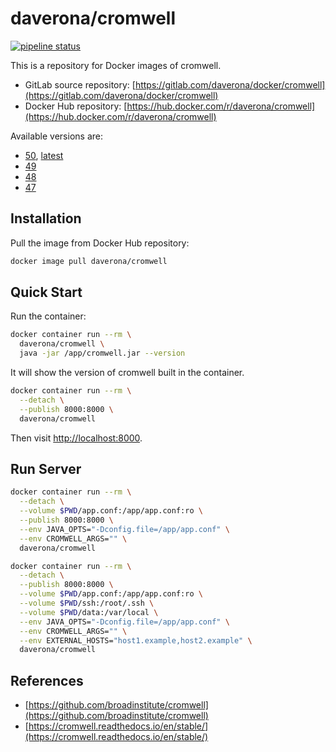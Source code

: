 # daverona/cromwell

[![pipeline status](https://gitlab.com/daverona/docker/cromwell/badges/master/pipeline.svg)](https://gitlab.com/daverona/docker/cromwell/commits/master)

This is a repository for Docker images of cromwell.

* GitLab source repository: [https://gitlab.com/daverona/docker/cromwell](https://gitlab.com/daverona/docker/cromwell)
* Docker Hub repository: [https://hub.docker.com/r/daverona/cromwell](https://hub.docker.com/r/daverona/cromwell)

Available versions are:

* [50](https://gitlab.com/daverona/docker/cromwell/-/blob/50/Dockerfile), [latest](https://gitlab.com/daverona/docker/cromwell/-/blob/latest/Dockerfile)
* [49](https://gitlab.com/daverona/docker/cromwell/-/blob/49/Dockerfile)
* [48](https://gitlab.com/daverona/docker/cromwell/-/blob/48/Dockerfile)
* [47](https://gitlab.com/daverona/docker/cromwell/-/blob/47/Dockerfile)

## Installation

Pull the image from Docker Hub repository:

```bash
docker image pull daverona/cromwell
```

## Quick Start

Run the container:

```bash
docker container run --rm \
  daverona/cromwell \
  java -jar /app/cromwell.jar --version
```

It will show the version of cromwell built in the container.

```bash
docker container run --rm \
  --detach \
  --publish 8000:8000 \
  daverona/cromwell
```

Then visit [http://localhost:8000](http://localhost:8000).

## Run Server

```bash
docker container run --rm \
  --detach \
  --volume $PWD/app.conf:/app/app.conf:ro \
  --publish 8000:8000 \
  --env JAVA_OPTS="-Dconfig.file=/app/app.conf" \
  --env CROMWELL_ARGS="" \
  daverona/cromwell
```

```bash
docker container run --rm \
  --detach \
  --publish 8000:8000 \
  --volume $PWD/app.conf:/app/app.conf:ro \
  --volume $PWD/ssh:/root/.ssh \
  --volume $PWD/data:/var/local \
  --env JAVA_OPTS="-Dconfig.file=/app/app.conf" \
  --env CROMWELL_ARGS="" \
  --env EXTERNAL_HOSTS="host1.example,host2.example" \
  daverona/cromwell
```

## References

* [https://github.com/broadinstitute/cromwell](https://github.com/broadinstitute/cromwell)
* [https://cromwell.readthedocs.io/en/stable/](https://cromwell.readthedocs.io/en/stable/)
